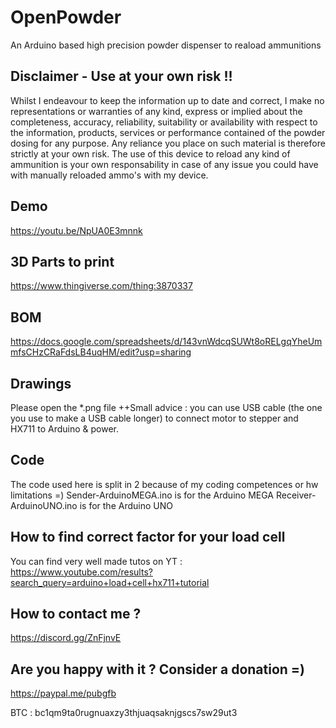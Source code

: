 # OpenPowder
An Arduino based high precision powder dispenser to reaload ammunitions

## Disclaimer - Use at your own risk !!
Whilst I endeavour to keep the information up to date and correct, I make no representations or warranties of any kind, express or implied about the completeness, accuracy, reliability, suitability or availability with respect to the information, products, services or performance contained of the powder dosing for any purpose. Any reliance you place on such material is therefore strictly at your own risk.
The use of this device to reload any kind of ammunition is your own responsability in case of any issue you could have with manually reloaded ammo's with my device.

## Demo
https://youtu.be/NpUA0E3mnnk

## 3D Parts to print
https://www.thingiverse.com/thing:3870337

## BOM
https://docs.google.com/spreadsheets/d/143vnWdcqSUWt8oRELgqYheUmmfsCHzCRaFdsLB4uqHM/edit?usp=sharing

## Drawings
Please open the *.png file 
++Small advice : you can use USB cable (the one you use to make a USB cable longer) to connect motor to stepper and HX711 to Arduino & power.

## Code
The code used here is split in 2 because of my coding competences or hw limitations =)
Sender-ArduinoMEGA.ino is for the Arduino MEGA
Receiver-ArduinoUNO.ino is for the Arduino UNO

## How to find correct factor for your load cell
You can find very well made tutos on YT : https://www.youtube.com/results?search_query=arduino+load+cell+hx711+tutorial

## How to contact me ?
https://discord.gg/ZnFjnvE

## Are you happy with it ? Consider a donation =)
https://paypal.me/pubgfb

BTC : bc1qm9ta0rugnuaxzy3thjuaqsaknjgscs7sw29ut3
